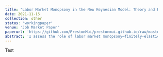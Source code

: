 ```yaml
---
title: "Labor Market Monopsony in the New Keynesian Model: Theory and Evidence"
date: 2021-11-15
collection: other
status: 'workingpaper'
venue: 'Job Market Paper'
paperurl: 'https://github.com/PrestonMui/prestonmui.github.io/raw/master/files/mui-preston_jmp_currentdraft.pdf'
abstract: 'I assess the role of labor market monopsony—finitely-elastic firm-specific labor supply—in the context of a New Keynesian model. Previous work has theorized that this feature is a source of real rigidity, permitting New Keynesian models to feature flatter Phillips curves, and thus smaller (and more realistic) responses of inflation to demand shocks. First, I modify a basic New Keynesian model to include firm-specific labor, and calibrate the labor supply elasticities to micro-empirical estimates.Consistent with this mechanism serving as a source of real rigidity, firm-specific labor substantially reduces the slope of the Phillips curve relative to the perfectly competitive labor market benchmark. However, this depends strongly on the elasticity chosen, and requires distinguishing the firm-specific and aggregate labor supply elasticities, which previous work often fails to do. Second, I provide a cross-sectional empirical test for this mechanism. I estimate the firm-specific labor supply elasticity by industry in the Survey of Income and Program Participation using a dynamic monopsony model. I then estimate industry responses to monetary policy shocks. Contrary to the New Keynesian model, I find no evidence that industry differences in firm-specific labor supply elasticities lead to different industry price responses to monetary policy shocks. My results do not support the theory that firm-specific labor is a source of real rigidity.'
---
```

Test
